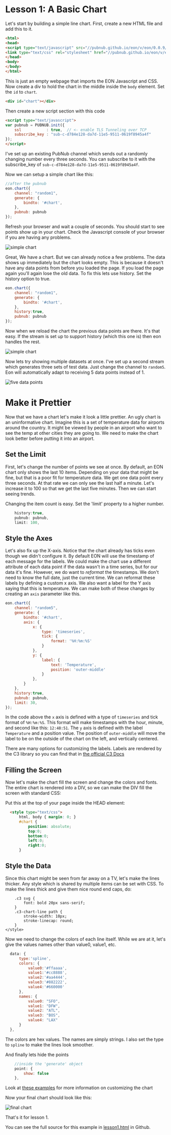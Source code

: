 
# Lesson 1: A Basic Chart

Let's start by building a simple line chart.  First, create a new HTML
file and add this to it.


``` html
<html>
<head>
<script type="text/javascript" src="//pubnub.github.io/eon/v/eon/0.0.9/eon.js"></script>
<link type="text/css" rel="stylesheet" href="//pubnub.github.io/eon/v/eon/0.0.9/eon.css" />
</head>
<body>
</body>
</html>
```

This is just an empty webpage that imports the EON Javascript and CSS.
Now create a div to hold the chart in the middle inside the `body`
element. Set the `id` to `chart`.

``` html
<div id="chart"></div>
```


Then create a new script section with this code

``` html
<script type="text/javascript">
var pubnub = PUBNUB.init({
    ssl           : true,  // <- enable TLS Tunneling over TCP
    subscribe_key : "sub-c-d784e128-da7d-11e5-9511-0619f8945a4f"
});
</script>
```

I've set up an existing PubNub channel which sends out a
randomly changing number every three seconds. You
can subscribe to it with the subscribe_key of `sub-c-d784e128-da7d-11e5-9511-0619f8945a4f`.

Now we can setup a simple chart like this:

``` javascript
//after the pubnub
eon.chart({
    channel: "random1",
    generate: {
        bindto: '#chart',
    },
    pubnub: pubnub
});
```

Refresh your browser and wait a couple of seconds. You should start to see points show up in
your chart.  Check the Javascript console of your browser if you are having any problems.

![simple chart](images/simple_chart_empty.png)


Great, We have a chart. But we can already notice a few problems.
The data shows up immediately but the chart looks empty. This is because
it doesn't have any data points from before you loaded the page. If you load the page again you'll
again lose the old data. To fix this lets use history.  Set the history option to true.

``` javascript
eon.chart({
    channel: "random1",
    generate: {
        bindto: '#chart',
    },
    history:true,
    pubnub: pubnub
});
```

Now when we reload the chart the previous data points are there.
It's that easy. If the stream is set up to support history (which this one is) then eon handles the rest.

![simple chart](images/simple_chart_1.png)

Now lets try showing multiple datasets at once.  I've set up a second stream which generates three sets
of test data.  Just change the channel to `random5`.
Eon will automatically adapt to receiving 5 data points instead of 1.

![five data points](images/simple_chart_5.png)


# Make it Prettier

Now that we have a chart let's make it look a little prettier. An ugly chart is an uninformative chart. Imagine
this is a set of temperature data for airports around the country. It might be viewed by people in an airport
who want to see the temp at other cities they are going to. We need to make the chart look better
before putting it into an airport.

## Set the Limit
First, let's change the number of points we see at once. By default, an EON chart only shows the last 10 items.
Depending on your data that might be fine, but that is a poor fit for temperature data. We get one data point every three
seconds. At that rate we can only see the last half a minute.  Let's increase it to 100 so that we get the last
five minutes. Then we can start seeing trends.  

Changing the item count is easy. Set the 'limit' property to a higher number.

``` javascript
    history:true,
    pubnub: pubnub,    
    limit: 100,
```

## Style the Axes
Let's also fix up the X-axis. Notice that the chart already has ticks even though we didn't configure it.
By default EON will use the timestamp of each message for the labels.  We could make the chart
use a different attribute of each data point if the data wasn't in a time series,
but for our data it's fine. However, we do want to *reformat* the timestamps.
We don't need to know the full date, just the current time. We can reformat these labels by
defining a custom x axis.  We also want a label for the Y axis saying that this is temperature.  We can make
both of these changes by creating an `axis` parameter like this.

``` javascript
eon.chart({
    channel: "random5",
    generate: {
        bindto: '#chart',
        axis: {
            x: {
                type: 'timeseries',
                tick: {
                    format: '%H:%m:%S'
                }
            },
            y: {
                label: {
                    text: 'Temperature',
                    position: 'outer-middle'
                }
            },
        }
    },
    history:true,
    pubnub: pubnub,
    limit: 30,
});
```

In the code above the `x` axis is defined with a type of `timeseries` and
tick format of `%H:%m:%S`. This format will make timestamps with the hour, minute, and second
like this:  `12:48:51`.  The `y` axis is defined with the
label `Temperature` and a position value. The position of `outer-middle` will
move the label to be on the outside of the chart on the left, and vertically
centered.

There are many options for customizing the labels. Labels are rendered by the
C3 library so you can find
that in [the official C3 Docs](http://c3js.org/gettingstarted.html#customize)

## Filling the Screen
Now let's make the chart fill the screen and change the colors and fonts.  The entire chart is rendered into a
DIV, so we can make the DIV fill the screen with standard CSS:

Put this at the top of your page inside the HEAD element:

``` html
  <style type="text/css">
      html, body { margin: 0; }
      #chart {
          position: absolute;
          top:0;
          bottom:0;
          left:0;
          right:0;
      }
```

## Style the Data


Since this chart might be seen from far away on a TV, let's make the lines thicker. Any style
which is shared by multiple items can be set with CSS.  To make the lines thick and give
them nice round end caps, do:

```
    .c3 svg {
        font: bold 20px sans-serif;
    }
    .c3-chart-line path {
        stroke-width: 10px;
        stroke-linecap: round;
    }
</style>
```

Now we need to change the colors of each line itself. While we are at it, let's give
the values names other than value0, value1, etc.  

``` javascript
  data: {
      type:'spline',
      colors: {
          value0:'#ffaaaa',
          value1:'#cc8888',
          value2:'#aa4444',
          value3:'#882222',
          value4:'#660000'
      },
      names: {
          value0: "SFO",
          value1: "DFW",
          value2: "ATL",
          value3: "BOS",
          value4: "LAX"
      }
  },
```

The colors are hex values. The names are simply strings.  I also set the type to `spline` to make
the lines look smoother.

And finally lets hide the points

``` javascript
    //inside the 'generate' object
    point: {
        show: false
    },
```


Look at
[these examples](http://c3js.org/examples.html) for more information on customizing the chart


Now your final chart should look like this:

![final chart](images/final_chart.png)


That's it for lesson 1.

You can see the full source for this example in [lesson1.html](https://github.com/pubnub/eon-workshop/blob/master/lesson1/lesson1.html) in Github.

